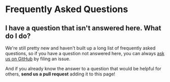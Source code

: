# Frequently Asked Questions

## I have a question that isn't answered here. What do I do?

We're still pretty new and haven't built up a long list of frequently asked
questions, so if you have a question not answered here, you can always
[ask us on GitHub](https://github.com/straw-hat-team/adr/issues/new) by filing an
issue.

And if you already know the answer to a question that would be helpful for others,
**send us a pull request** adding it to this page!
